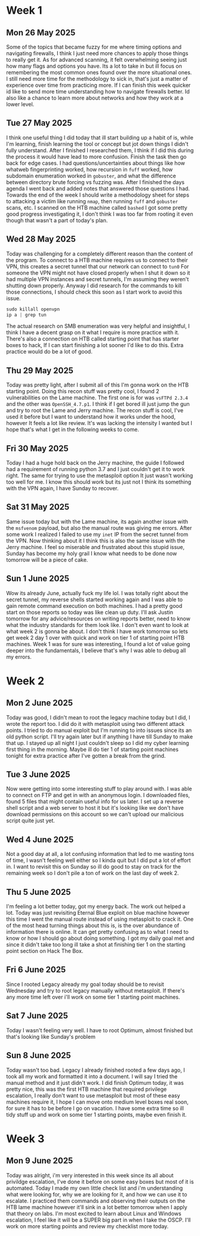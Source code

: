 
# Week 1
## Mon 26 May 2025
Some of the topics that became fuzzy for me where timing options and navigating firewalls, I think I just need more chances to apply those things to really get it. As for advanced scanning, it felt overwhelming seeing just how many flags and options you have. Its a lot to take in but ill focus on remembering the most common ones found over the more situational ones. 
I still need more time for the methodology to sick in, that's just a matter of experience over time from practicing more. 
If I can finish this week quicker id like to send more time understanding how to navigate firewalls better. Id also like a chance to learn more about networks and how they work at a lower level. 

## Tue 27 May 2025
I think one useful thing I did today that ill start building up a habit of is, while I'm learning, finish learning the tool or concept but jot down things I didn't fully understand. After I finished I researched them, I think if I did this during the process it would have lead to more confusion. Finish the task then go back for edge cases. 
I had questions/uncertainties about things like how whatweb fingerprinting worked, how recursion in `fuff` worked, how subdomain enumeration worked in `gobuster`, and what the difference between directory brute forcing vs fuzzing was. After I finished the days agenda I went back and added notes that answered those questions I had. 
Towards the end of the week I should write a methodology sheet for steps to attacking a victim like running `nmap`, then running `fuff` and `gobuster` scans, etc. 
I scanned on the HTB machine called `bashed` I got some pretty good progress investigating it, I don't think I was too far from rooting it even though that wasn't a part of today's plan.

## Wed 28 May 2025
Today was challenging for a completely different reason than the content of the program. 
To connect to a HTB machine requires us to connect to their VPN, this creates a secret tunnel that our network can connect to `tun0`
For someone the VPN might not have closed properly when I shut it down so it had multiple VPN instances and secret tunnels, I'm assuming they weren't shutting down properly.
Anyway I did research for the commands to kill those connections, I should check this soon as I start work to avoid this issue.

```php
sudo killall openvpn
ip a | grep tun
```

The actual research on SMB enumeration was very helpful and insightful, I think I have a decent grasp on it what I require is more practice with it.
There's also a connection on HTB called starting point that has starter boxes to hack, If I can start finishing a lot sooner I'd like to do this. 
Extra practice would do be a lot of good.  

## Thu 29 May 2025
Today was pretty light, after I submit all of this I'm gonna work on the HTB starting point.
Doing this recon stuff was pretty cool, I found 2 vulnerabilities on the Lame machine. 
The first one is for was `vsFTPd 2.3.4` and the other was `OpenSSH_4.7.p1`. 
I think if I get bored ill just jump the gun and try to root the Lame and Jerry machine. 
The recon stuff is cool, I've used it before but I want to understand how it works under the hood, however It feels a lot like review. It's was lacking the intensity I wanted but I hope that's what I get in the following weeks to come.

## Fri 30 May 2025
Today I had a huge hold back on the Jerry machine, the guide I followed had a requirement of running python 3.7 and I just couldn't get it to work right. The same for trying to use the metasploit option It just wasn't working too well for me. I know this should work but its just not I think its something with the VPN again, I have Sunday to recover. 

## Sat 31 May 2025
Same issue today but with the Lame machine, its again another issue with the `msfvenom` payload, but also the manual route was giving me errors.
After some work I realized I failed to use my `inet` IP from the secret tunnel from the VPN. 
Now thinking about it I think this is also the same issue with the Jerry machine.
I feel so miserable and frustrated about this stupid issue, Sunday has become my holy grail I know what needs to be done now tomorrow will be a piece of cake.

## Sun 1 June 2025
Wow its already June, actually fuck my life lol. I was totally right about the secret tunnel, my reverse shells started working again and I was able to gain remote command execution on both machines. I had a pretty good start on those reports so today was like clean up duty. I'll ask Justin tomorrow for any advice/resources on writing reports better, need to know what the industry standards for them look like. I don't even want to look at what week 2 is gonna be about. I don't think I have work tomorrow so lets get week 2 day 1 over with quick and work on tier 1 of starting point HTB machines. 
Week 1 was for sure was interesting, I found a lot of value going deeper into the fundamentals, I believe that's why I was able to debug all my errors. 

# Week 2

## Mon 2 June 2025
Today was good, I didn't mean to root the legacy machine today but I did, I wrote the report too. I did do it with metasploit using two different attack points. I tried to do manual exploit but I'm running to into issues since its an old python script. I'll try again later but if anything I have till Sunday to make that up. I stayed up all night I just couldn't sleep so I did my cyber learning first thing in the morning. Maybe ill do tier 1 of starting point machines tonight for extra practice after I've gotten a break from the grind. 

## Tue 3 June 2025
Now were getting into some interesting stuff to play around with. I was able to connect on FTP and get in with an anonymous login.
I downloaded files, found 5 files that might contain useful info for us later.
I set up a reverse shell script and a web server to host it but it's looking like we don't have download permissions on this account so we can't upload our malicious script quite just yet. 

## Wed 4 June 2025
Not a good day at all, a lot confusing information that led to me wasting tons of time, I wasn't feeling well either so I kinda quit but I did put a lot of effort in. I want to revisit this on Sunday so ill do good to stay on track for the remaining week so I don't pile a ton of work on the last day of week 2. 

## Thu 5 June 2025
I'm feeling a lot better today, got my energy back. The work out helped a lot. Today was just revisiting Eternal Blue exploit on blue machine however this time I went the manual route instead of using metasploit to crack it. One of the most head turning things about this is, is the over abundance of information there is online. It can get pretty confusing as to what I need to know or how I should go about doing something. I got my daily goal met and since it didn't take too long ill take a shot at finishing tier 1 on the starting point section on Hack The Box.

## Fri 6 June 2025
Since I rooted Legacy already my goal today should be to revisit Wednesday and try to root legacy manually without metasploit. If there's any more time left over i'll work on some tier 1 starting point machines. 

## Sat 7 June 2025
Today I wasn't feeling very well. I have to root Optimum, almost finished but that's looking like Sunday's problem

## Sun 8 June 2025
Today wasn't too bad. Legacy I already finished rooted a few days ago, I took all my work and formatted it into a document. I will say I tried the manual method and it just didn't work. I did finish Optimum today, it was pretty nice, this was the first HTB machine that required privilege escalation, I really don't want to use metasploit but most of these easy machines require it, I hope I can move onto medium level boxes real soon, for sure it has to be before I go on vacation. I have some extra time so ill tidy stuff up and work on some tier 1 starting points, maybe even finish it. 

# Week 3

## Mon 9 June 2025
Today was alright, i'm very interested in this week since its all about privildge escalation, I've done it before on some easy boxes but most of it is automated. Today I made my own little check list and i'm understanding what were looking for, why we are looking for it, and how we can use it to escalate. I practiced them commands and observing their outputs on the HTB lame machine however it'll sink in a lot better tomorrow when I apply that theory on labs. I'm most excited to learn about Linux and Windows escalation, I feel like it will be a SUPER big part in when I take the OSCP. I'll work on more starting points and review my checklist more today. 